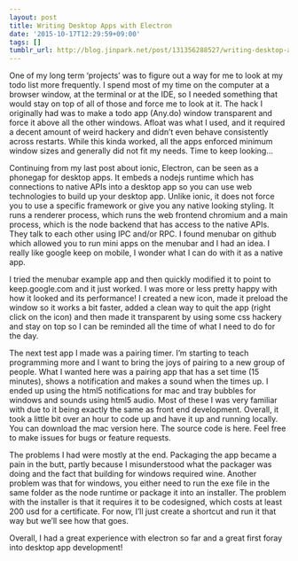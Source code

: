 ```yaml
---
layout: post
title: Writing Desktop Apps with Electron
date: '2015-10-17T12:29:59+09:00'
tags: []
tumblr_url: http://blog.jinpark.net/post/131356288527/writing-desktop-apps-with-electron
---
```

One of my long term ‘projects’ was to figure out a way for me to look at my todo list more frequently. I spend most of my time on the computer at a browser window, at the terminal or at the IDE, so I needed something that would stay on top of all of those and force me to look at it. The hack I originally had was to make a todo app (Any.do) window transparent and force it above all the other windows. Afloat was what I used, and it required a decent amount of weird hackery and didn’t even behave consistently across restarts. While this kinda worked, all the apps enforced minimum window sizes and generally did not fit my needs. Time to keep looking…

Continuing from my last post about ionic, Electron, can be seen as a phonegap for desktop apps. It embeds a nodejs runtime which has connections to native APIs into a desktop app so you can use web technologies to build up your desktop app. Unlike ionic, it does not force you to use a specific framework or give you any native looking styling. It runs a renderer process, which runs the web frontend chromium and a main process, which is the node backend that has access to the native APIs. They talk to each other using IPC and/or RPC. I found menubar on github which allowed you to run mini apps on the menubar and I had an idea. I really like google keep on mobile, I wonder what I can do with it as a native app.

I tried the menubar example app and then quickly modified it to point to keep.google.com and it just worked. I was more or less pretty happy with how it looked and its performance! I created a new icon, made it preload the window so it works a bit faster, added a clean way to quit the app (right click on the icon) and then made it transparent by using some css hackery and stay on top so I can be reminded all the time of what I need to do for the day.

The next test app I made was a pairing timer. I’m starting to teach programming more and I want to bring the joys of pairing to a new group of people. What I wanted here was a pairing app that has a set time (15 minutes), shows a notification and makes a sound when the times up. I ended up using the html5 notifications for mac and tray bubbles for windows and sounds using html5 audio. Most of these I was very familiar with due to it being exactly the same as front end development. Overall, it took a little bit over an hour to code up and have it up and running locally. You can download the mac version here. The source code is here. Feel free to make issues for bugs or feature requests.

The problems I had were mostly at the end. Packaging the app became a pain in the butt, partly because I misunderstood what the packager was doing and the fact that building for windows required wine. Another problem was that for windows, you either need to run the exe file in the same folder as the node runtime or package it into an installer. The problem with the installer is that it requires it to be codesigned, which costs at least 200 usd for a certificate. For now, I’ll just create a shortcut and run it that way but we’ll see how that goes.

Overall, I had a great experience with electron so far and a great first foray into desktop app development!
